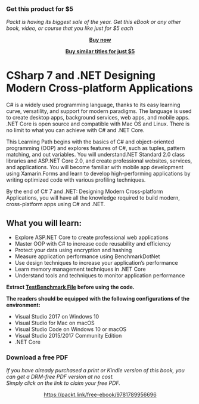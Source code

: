 
### Get this product for $5

<i>Packt is having its biggest sale of the year. Get this eBook or any other book, video, or course that you like just for $5 each</i>


<b><p align='center'>[Buy now](https://packt.link/9781789956696)</p></b>


<b><p align='center'>[Buy similar titles for just $5](https://subscription.packtpub.com/search)</p></b>


# CSharp 7 and .NET Designing Modern Cross-platform Applications

C# is a widely used programming language, thanks to its easy learning curve, versatility, and support for modern paradigms. The language is used to create desktop apps, background services, web apps, and mobile apps. .NET Core is open source and compatible with Mac OS and Linux. There is no limit to what you can achieve with C# and .NET Core.

This Learning Path begins with the basics of C# and object-oriented programming (OOP) and explores features of C#, such as tuples, pattern matching, and out variables. You will understand.NET Standard 2.0 class libraries and ASP.NET Core 2.0, and create professional websites, services, and applications. You will become familiar with mobile app development using Xamarin.Forms and learn to develop high-performing applications by writing optimized code with various profiling techniques.

By the end of C# 7 and .NET: Designing Modern Cross-platform Applications, you will have all the knowledge required to build modern, cross-platform apps using C# and .NET.


## What you will learn:
* Explore ASP.NET Core to create professional web applications
* Master OOP with C# to increase code reusability and efficiency
* Protect your data using encryption and hashing
* Measure application performance using BenchmarkDotNet
* Use design techniques to increase your application’s performance
* Learn memory management techniques in .NET Core
* Understand tools and techniques to monitor application performance


**Extract [TestBenchmark File](https://github.com/PacktPublishing/CSharp-7-and-NET-Designing-Modern-Cross-platform-Applications/blob/master/Module%202/Chapter02/Code/Code/ConsoleAppChapter2/ConsoleAppChapter2/BenchmarkDotNet.Artifacts/TestBenchmark.zip) before using the code.**

**The readers should be equipped with the following configurations of the environment:**

* Visual Studio 2017 on Windows 10
* Visual Studio for Mac on macOS
* Visual Studio Code on Windows 10 or macOS
* Visual Studio 2015/2017 Community Edition
* .NET Core
### Download a free PDF

 <i>If you have already purchased a print or Kindle version of this book, you can get a DRM-free PDF version at no cost.<br>Simply click on the link to claim your free PDF.</i>
<p align="center"> <a href="https://packt.link/free-ebook/9781789956696">https://packt.link/free-ebook/9781789956696 </a> </p>